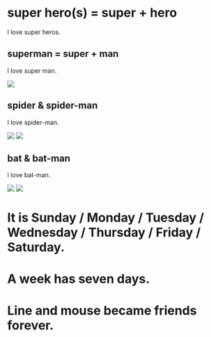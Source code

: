 # super hero(s) = super + hero

I love super heros.

## superman = super + man
I love super man.

![](https://i.ytimg.com/vi/X5xvlXV9crE/maxresdefault.jpg)

## spider & spider-man
I love spider-man.

![](https://images-na.ssl-images-amazon.com/images/I/81yJvuzSkSL._AC_SX425_.jpg) ![](https://vignette.wikia.nocookie.net/thedailybugle/images/2/2b/Ultimate_Spider_Man_Render.png/revision/latest/scale-to-width-down/340?cb=20160319202253)

## bat & bat-man
I love bat-man.

![](https://image.shutterstock.com/image-vector/happy-bat-cartoon-isolated-on-260nw-473432851.jpg) ![](https://i.pinimg.com/originals/e0/b9/ce/e0b9ce376aabc09d3e871185c0d77705.png)

# It is Sunday / Monday / Tuesday / Wednesday / Thursday / Friday / Saturday.

# A week has seven days.

# Line and mouse became friends forever.
